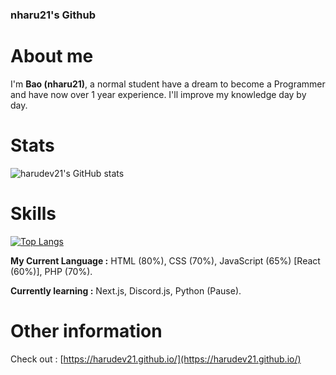 ### nharu21's Github

# **About me**

I'm **Bao (nharu21)**, a normal student have a dream to become a Programmer and have now over 1 year experience.
I'll improve my knowledge day by day.

# **Stats**

![harudev21's GitHub stats](https://github-readme-stats.vercel.app/api?username=harudev21&show_icons=true&theme=dracula)

# **Skills**

[![Top Langs](https://github-readme-stats.vercel.app/api/top-langs/?username=harudev21)](https://github.com/harudev21/harudev21.github.io)

**My Current Language :** HTML (80%), CSS (70%), JavaScript (65%) [React (60%)], PHP (70%).

**Currently learning :** Next.js, Discord.js, Python (Pause).

# **Other information**

Check out : [https://harudev21.github.io/](https://harudev21.github.io/)

